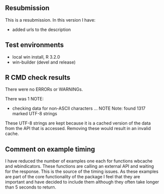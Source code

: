 ## Resubmission

This is a resubmission. In this version I have:

* added urls to the description

## Test environments
* local win install, R 3.2.0
* win-builder (devel and release)

## R CMD check results
There were no ERRORs or WARNINGs. 

There was 1 NOTE:

* checking data for non-ASCII characters ... NOTE
  Note: found 1317 marked UTF-8 strings

These UTF-8 strings are kept because it is a cached version of the data from the API that is accessed.
Removing these would result in an invalid cache.

## Comment on example timing

I have reduced the number of examples one each for functions wbcache and wbindicators.
These functions are calling an external API and waiting for the response. This is the source of the timing issues. As these examples 
are part of the core functionality of the package I feel that they are important and have decided to include them although they often
take longer than 5 seconds to return.

